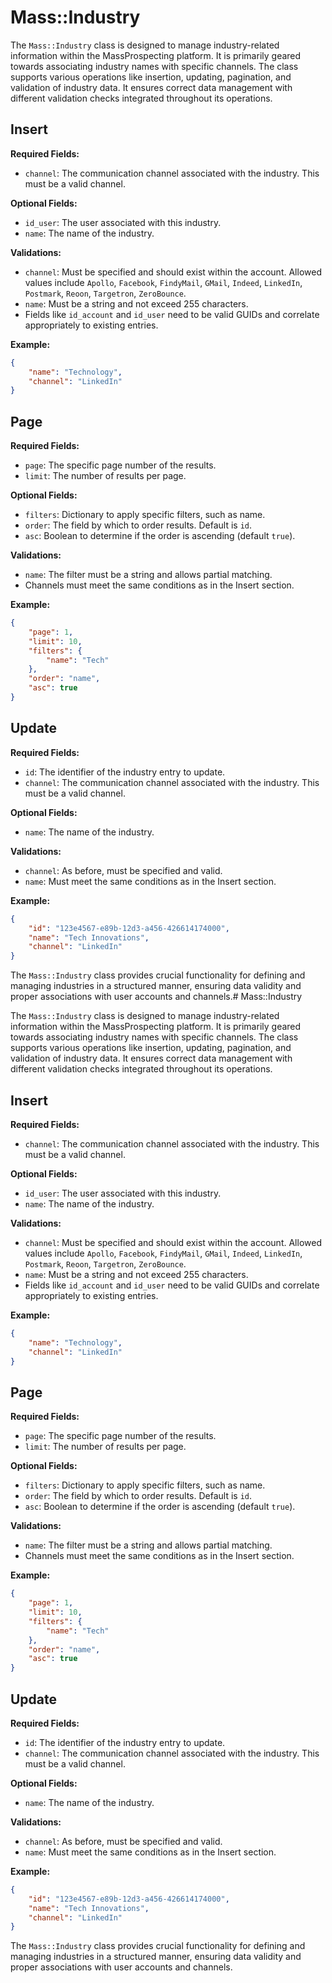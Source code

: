 # Mass::Industry

The `Mass::Industry` class is designed to manage industry-related information within the MassProspecting platform. It is primarily geared towards associating industry names with specific channels. The class supports various operations like insertion, updating, pagination, and validation of industry data. It ensures correct data management with different validation checks integrated throughout its operations.

## Insert

**Required Fields:**
- `channel`: The communication channel associated with the industry. This must be a valid channel.

**Optional Fields:**
- `id_user`: The user associated with this industry.
- `name`: The name of the industry.

**Validations:**
- `channel`: Must be specified and should exist within the account. Allowed values include `Apollo`, `Facebook`, `FindyMail`, `GMail`, `Indeed`, `LinkedIn`, `Postmark`, `Reoon`, `Targetron`, `ZeroBounce`.
- `name`: Must be a string and not exceed 255 characters.
- Fields like `id_account` and `id_user` need to be valid GUIDs and correlate appropriately to existing entries.

**Example:**
```json
{
    "name": "Technology",
    "channel": "LinkedIn"
}
```

## Page

**Required Fields:**
- `page`: The specific page number of the results.
- `limit`: The number of results per page.

**Optional Fields:**
- `filters`: Dictionary to apply specific filters, such as name.
- `order`: The field by which to order results. Default is `id`.
- `asc`: Boolean to determine if the order is ascending (default `true`).

**Validations:**
- `name`: The filter must be a string and allows partial matching.
- Channels must meet the same conditions as in the Insert section.

**Example:**
```json
{
    "page": 1,
    "limit": 10,
    "filters": {
        "name": "Tech"
    },
    "order": "name",
    "asc": true
}
```

## Update

**Required Fields:**
- `id`: The identifier of the industry entry to update.
- `channel`: The communication channel associated with the industry. This must be a valid channel.

**Optional Fields:**
- `name`: The name of the industry.

**Validations:**
- `channel`: As before, must be specified and valid.
- `name`: Must meet the same conditions as in the Insert section.

**Example:**
```json
{
    "id": "123e4567-e89b-12d3-a456-426614174000",
    "name": "Tech Innovations",
    "channel": "LinkedIn"
}
```

The `Mass::Industry` class provides crucial functionality for defining and managing industries in a structured manner, ensuring data validity and proper associations with user accounts and channels.# Mass::Industry

The `Mass::Industry` class is designed to manage industry-related information within the MassProspecting platform. It is primarily geared towards associating industry names with specific channels. The class supports various operations like insertion, updating, pagination, and validation of industry data. It ensures correct data management with different validation checks integrated throughout its operations.

## Insert

**Required Fields:**
- `channel`: The communication channel associated with the industry. This must be a valid channel.

**Optional Fields:**
- `id_user`: The user associated with this industry.
- `name`: The name of the industry.

**Validations:**
- `channel`: Must be specified and should exist within the account. Allowed values include `Apollo`, `Facebook`, `FindyMail`, `GMail`, `Indeed`, `LinkedIn`, `Postmark`, `Reoon`, `Targetron`, `ZeroBounce`.
- `name`: Must be a string and not exceed 255 characters.
- Fields like `id_account` and `id_user` need to be valid GUIDs and correlate appropriately to existing entries.

**Example:**
```json
{
    "name": "Technology",
    "channel": "LinkedIn"
}
```

## Page

**Required Fields:**
- `page`: The specific page number of the results.
- `limit`: The number of results per page.

**Optional Fields:**
- `filters`: Dictionary to apply specific filters, such as name.
- `order`: The field by which to order results. Default is `id`.
- `asc`: Boolean to determine if the order is ascending (default `true`).

**Validations:**
- `name`: The filter must be a string and allows partial matching.
- Channels must meet the same conditions as in the Insert section.

**Example:**
```json
{
    "page": 1,
    "limit": 10,
    "filters": {
        "name": "Tech"
    },
    "order": "name",
    "asc": true
}
```

## Update

**Required Fields:**
- `id`: The identifier of the industry entry to update.
- `channel`: The communication channel associated with the industry. This must be a valid channel.

**Optional Fields:**
- `name`: The name of the industry.

**Validations:**
- `channel`: As before, must be specified and valid.
- `name`: Must meet the same conditions as in the Insert section.

**Example:**
```json
{
    "id": "123e4567-e89b-12d3-a456-426614174000",
    "name": "Tech Innovations",
    "channel": "LinkedIn"
}
```

The `Mass::Industry` class provides crucial functionality for defining and managing industries in a structured manner, ensuring data validity and proper associations with user accounts and channels.